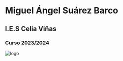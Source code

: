 # Miguel Ángel Suárez Barco
## I.E.S Celia Viñas
### Curso 2023/2024
![logo](https://github.com/msuabar049/msuabar049/assets/153183260/0b9344ad-6024-47af-b870-bbbcaeb1acaa)

